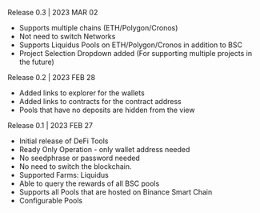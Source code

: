 Release 0.3 | 2023 MAR 02
- Supports multiple chains (ETH/Polygon/Cronos)
- Not need to switch Networks
- Supports Liquidus Pools on ETH/Polygon/Cronos in addition to BSC
- Project Selection Dropdown added (For supporting multiple projects in the future)

Release 0.2 | 2023 FEB 28
- Added links to explorer for the wallets
- Added links to contracts for the contract address
- Pools that have no deposits are hidden from the view 

Release 0.1 | 2023 FEB 27
- Initial release of DeFi Tools
- Ready Only Operation - only wallet address needed
- No seedphrase or password needed
- No need to switch the blockchain.
- Supported Farms: Liquidus
- Able to query the rewards of all BSC pools
- Supports all Pools that are hosted on Binance Smart Chain
- Configurable Pools